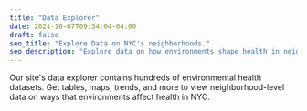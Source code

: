```yaml
---
title: "Data Explorer"
date: 2021-10-07T09:34:04-04:00
draft: false
seo_title: "Explore Data on NYC's neighborhoods."
seo_description: "Explore data on how environments shape health in neighborhoods throughout New York City."
---
```


Our site's data explorer contains hundreds of environmental health datasets. Get tables, maps, trends, and more to view neighborhood-level data on ways that environments affect health in NYC.